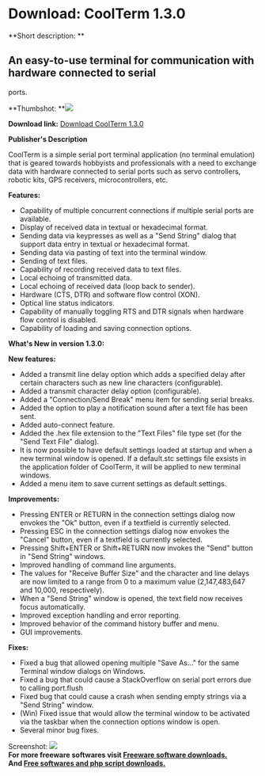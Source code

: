 # Download: CoolTerm 1.3.0

**Short description: **

## An easy-to-use terminal for communication with hardware connected to serial
ports.

  
**Thumbshot: **![](http://www.freewarefiles.com/screenshot/coolterm111_md.gif)   
  
**Download link:** [Download CoolTerm 1.3.0](http://freesoftwares.boysofts.com/CoolTerm_program_50311.html)  
  

**Publisher's Description**  
  

CoolTerm is a simple serial port terminal application (no terminal emulation)
that is geared towards hobbyists and professionals with a need to exchange
data with hardware connected to serial ports such as servo controllers,
robotic kits, GPS receivers, microcontrollers, etc.

**Features:**

  * Capability of multiple concurrent connections if multiple serial ports are available. 
  * Display of received data in textual or hexadecimal format. 
  * Sending data via keypresses as well as a "Send String" dialog that support data entry in textual or hexadecimal format. 
  * Sending data via pasting of text into the terminal window. 
  * Sending of text files. 
  * Capability of recording received data to text files. 
  * Local echoing of transmitted data. 
  * Local echoing of received data (loop back to sender). 
  * Hardware (CTS, DTR) and software flow control (XON). 
  * Optical line status indicators. 
  * Capability of manually toggling RTS and DTR signals when hardware flow control is disabled. 
  * Capability of loading and saving connection options. 

**What's New in version 1.3.0:**

**New features:**

  * Added a transmit line delay option which adds a specified delay after certain characters such as new line characters (configurable). 
  * Added a transmit character delay option (configurable). 
  * Added a "Connection/Send Break" menu item for sending serial breaks. 
  * Added the option to play a notification sound after a text file has been sent. 
  * Added auto-connect feature. 
  * Added the .hex file extension to the "Text Files" file type set (for the "Send Text File" dialog). 
  * It is now possible to have default settings loaded at startup and when a new terminal window is opened. If a default.stc settings file exsists in the application folder of CoolTerm, it will be applied to new terminal windows. 
  * Added a menu item to save current settings as default settings. 

**Improvements:**

  * Pressing ENTER or RETURN in the connection settings dialog now envokes the "Ok" button, even if a textfield is currently selected. 
  * Pressing ESC in the connection settings dialog now envokes the "Cancel" button, even if a textfield is currently selected. 
  * Pressing Shift+ENTER or Shift+RETURN now invokes the "Send" button in "Send String" windows. 
  * Improved handling of command line arguments. 
  * The values for "Receive Buffer Size" and the character and line delays are now limited to a range from 0 to a maximum value (2,147,483,647 and 10,000, respectively). 
  * When a "Send String" window is opened, the text field now receives focus automatically. 
  * Improved exception handling and error reporting. 
  * Improved behavior of the command history buffer and menu. 
  * GUI improvements. 

**Fixes:**

  * Fixed a bug that allowed opening multiple "Save As..." for the same Terminal window dialogs on Windows. 
  * Fixed a bug that could cause a StackOverflow on serial port errors due to calling port.flush 
  * Fixed bug that could cause a crash when sending empty strings via a "Send String" window. 
  * (Win) Fixed issue that would allow the terminal window to be activated via the taskbar when the connection options window is open. 
  * Several minor bug fixes. 

  
  
Screenshot: ![](http://www.freewarefiles.com/screenshot/coolterm111.gif)  
**For more freeware softwares visit [Freeware software downloads.](http://freesoftwares.boysofts.com/)**   
**And [Free softwares and php script downloads.](http://www.boysofts.com/)**

